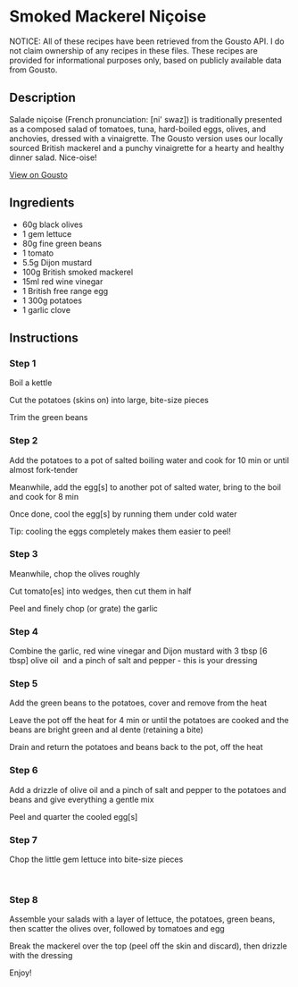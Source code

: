# Smoked Mackerel Niçoise

NOTICE: All of these recipes have been retrieved from the Gousto API. I do not claim ownership of any recipes in these files. These recipes are provided for informational purposes only, based on publicly available data from Gousto.

## Description

Salade niçoise (French pronunciation: ​[ni' swaz]) is traditionally presented as a composed salad of tomatoes, tuna, hard-boiled eggs, olives, and anchovies, dressed with a vinaigrette. The Gousto version uses our locally sourced British mackerel and a punchy vinaigrette for a hearty and healthy dinner salad. Nice-oise!

[View on Gousto](https://www.gousto.co.uk/recipes/cookbook/smoked-mackerel-nicoise)

## Ingredients

- 60g black olives
- 1 gem lettuce
- 80g fine green beans
- 1 tomato
- 5.5g Dijon mustard
- 100g British smoked mackerel
- 15ml red wine vinegar
- 1 British free range egg
- 1 300g potatoes
- 1 garlic clove

## Instructions


### Step 1

Boil a kettle


Cut the potatoes&nbsp;(skins on)&nbsp;into large, bite-size pieces&nbsp;


Trim the green beans


### Step 2

Add the potatoes to a pot of salted boiling water and cook for 10 min or until almost fork-tender


Meanwhile, add the egg<span class="text-danger">[s]</span>&nbsp;to another pot of salted water, bring to the boil and cook for 8 min


Once done, cool the egg<span class="text-danger">[s]</span>&nbsp;by running them under cold water


Tip: cooling the eggs completely makes them easier to peel!


### Step 3

Meanwhile, chop the olives roughly


Cut tomato<span class="text-danger">[es]</span><span class="text-danger">&nbsp;</span>into wedges, then cut them in half&nbsp;


Peel and finely chop (or grate) the garlic


### Step 4

Combine the garlic, red wine vinegar and Dijon mustard with&nbsp;3 tbsp <span class="text-danger">[6 tbsp]</span>&nbsp;olive oil &nbsp;and a pinch of salt and pepper - this is your dressing&nbsp;


### Step 5

Add the green beans to the potatoes, cover and remove from the heat


Leave the pot off the heat for 4 min or until the potatoes are cooked&nbsp;and the beans are bright green and al dente (retaining a bite)


Drain&nbsp;and return the potatoes and beans back to the pot, off the heat


### Step 6

Add&nbsp;a drizzle of&nbsp;olive oil and a pinch of salt and pepper to the potatoes and beans and give everything a gentle mix


Peel and quarter the cooled egg<span class="text-danger">[s]</span>


### Step 7

Chop the little gem lettuce into bite-size pieces


&nbsp;

### Step 8

Assemble your salads with a layer of lettuce, the potatoes,&nbsp;green beans, then scatter the olives over, followed by tomatoes and egg


Break the mackerel over the top (peel off the skin and discard), then drizzle with the dressing&nbsp;


Enjoy!

